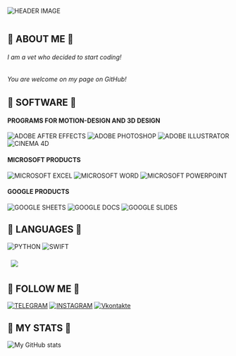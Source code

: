 ![HEADER IMAGE](https://img.freepik.com/free-psd/beautiful-wolf-isolated_23-2151833871.jpg?t=st=1741777626~exp=1741781226~hmac=7ba998f82fee137e957c8b523240b9fe47783981c4b3d31162041c7321dd751b&w=2000)

<div id="profile_views" align="left">
    <img src="https://komarev.com/ghpvc/?username=DoshikSmirnoff&label=PROFILE+VIEWS&style=badge&color=5b4b41" alt=""/>
</div>

## :herb: ABOUT ME :herb:
###### *I am a vet who decided to start coding!* <br>
###### *You are welcome on my page on GitHub!*


## :herb: SOFTWARE :herb:
#### PROGRAMS FOR MOTION-DESIGN AND 3D DESIGN
![ADOBE AFTER EFFECTS](https://img.shields.io/badge/ADOBE%20AFTER%20EFFECTS-5b4b41?style=flat&logo=adobe%20after%20effects)
![ADOBE PHOTOSHOP](https://img.shields.io/badge/ADOBE%20PHOTOSHOP-5b4b41?style=flat&logo=adobe%20photoshop)
![ADOBE ILLUSTRATOR](https://img.shields.io/badge/ADOBE%20ILLUSTRATOR-5b4b41?style=flat&logo=adobe%20illustrator)
![CINEMA 4D](https://img.shields.io/badge/CINEMA%204D-5b4b41?style=flat&logo=cinema%204D)
#### MICROSOFT PRODUCTS
![MICROSOFT EXCEL](https://img.shields.io/badge/MICROSOFT%20EXCEL-5b4b41?style=flat&logo=microsoft%20excel)
![MICROSOFT WORD](https://img.shields.io/badge/MICROSOFT%20WORD-5b4b41?style=flat&logo=microsoft%20word)
![MICROSOFT POWERPOINT](https://img.shields.io/badge/MICROSOFT%20POWERPOINT-5b4b41?style=flat&logo=microsoft%20powerpoint)
#### GOOGLE PRODUCTS
![GOOGLE SHEETS](https://img.shields.io/badge/GOOGLE%20SHEETS-5b4b41?style=flat&logo=google)
![GOOGLE DOCS](https://img.shields.io/badge/GOOGLE%20DOCS-5b4b41?style=flat&logo=google)
![GOOGLE SLIDES](https://img.shields.io/badge/GOOGLE%20SLIDES-5b4b41?style=flat&logo=google)

## :herb: LANGUAGES :herb:
![PYTHON](https://img.shields.io/badge/PYTHON-5b4b41?style=flat&logo=python&logoColor=FFFF00)
![SWIFT](https://img.shields.io/badge/SWIFT-5b4b41?style=flat&logo=swift&logoColor=ED6136)
<br>

<a href="https://github.com/doshiksmirnoff">
  <img align="center" style="margin:0.5rem" src="https://github-readme-stats.vercel.app/api/top-langs/?username=doshiksmirnoff&hide=html,css&title_color=FFFFFF&text_color=F6F2EC&icon_color=ED6136&bg_color=5b4b41" />
</a>

<br>

## :herb: FOLLOW ME :herb:
[![TELEGRAM](https://img.shields.io/badge/TELEGRAM-5b4b41?style=flat&logo=telegram)](https://t.me/scooooodeeeeez)
[![INSTAGRAM](https://img.shields.io/badge/INSTAGRAM-5b4b41?style=flat&logo=instagram&logoColor=FF1493)](https://www.instagram.com/scooooodeeeeez)
[![Vkontakte](https://img.shields.io/badge/Vkontakte-5b4b41?style=flat&logo=Vk&logoColor=1E90FF)](https://vk.com/scooooodeeeeez)

## :herb: MY STATS :herb:
![My GitHub stats](https://github-readme-stats.vercel.app/api?username=doshiksmirnoff&show_icons=true&count_private=true&bg_color=5b4b41&title_color=FFFFFF&text_color=F6F2EC&icon_color=ED6136)
